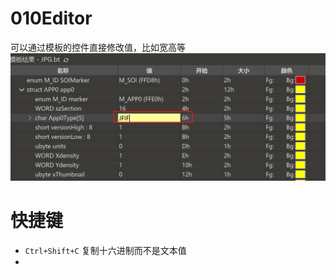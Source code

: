 # 010Editor

可以通过模板的控件直接修改值，比如宽高等
![](../../attachments/Pasted%20image%2020230730194022.png)


# 快捷键

- `Ctrl+Shift+C` 复制十六进制而不是文本值
- 